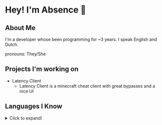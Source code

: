 # Hey! I'm Absence :wave:

## About Me

I'm a developer whose been programming for ~3 years. I speak English and Dutch.

pronouns: They/She  
## Projects I'm working on

- Latency Client
  - Latency Client is a minecraft cheat client with great bypasses and a nice UI
## Languages I Know

<details>
<summary>Click to expand!</summary>
C++
Little C#
Some Python
HTML
Some PHP
Currently learning Java
</details>

